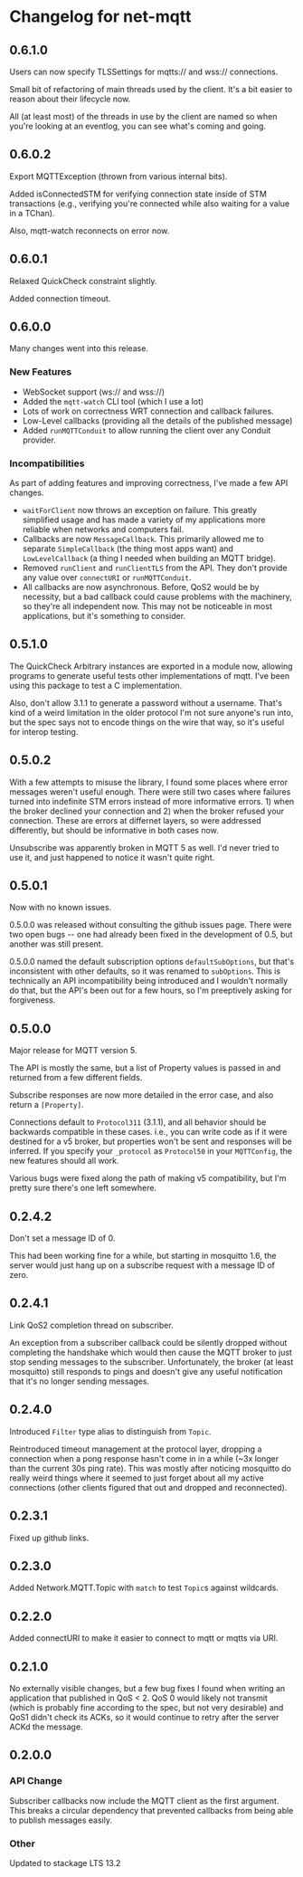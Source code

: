# Changelog for net-mqtt

## 0.6.1.0

Users can now specify TLSSettings for mqtts:// and wss:// connections.

Small bit of refactoring of main threads used by the client.  It's a
bit easier to reason about their lifecycle now.

All (at least most) of the threads in use by the client are named so
when you're looking at an eventlog, you can see what's coming and
going.

## 0.6.0.2

Export MQTTException (thrown from various internal bits).

Added isConnectedSTM for verifying connection state inside of STM
transactions (e.g., verifying you're connected while also waiting for
a value in a TChan).

Also, mqtt-watch reconnects on error now.

## 0.6.0.1

Relaxed QuickCheck constraint slightly.

Added connection timeout.

## 0.6.0.0

Many changes went into this release.

### New Features

* WebSocket support (ws:// and wss://)
* Added the `mqtt-watch` CLI tool (which I use a lot)
* Lots of work on correctness WRT connection and callback failures.
* Low-Level callbacks (providing all the details of the published
  message)
* Added `runMQTTConduit` to allow running the client over any Conduit
  provider.

### Incompatibilities

As part of adding features and improving correctness, I've made a few
API changes.

* `waitForClient` now throws an exception on failure.  This greatly
  simplified usage and has made a variety of my applications more
  reliable when networks and computers fail.
* Callbacks are now `MessageCallback`.  This primarily allowed me to
  separate `SimpleCallback` (the thing most apps want) and
  `LowLevelCallback` (a thing I needed when building an MQTT bridge).
* Removed `runClient` and `runClientTLS` from the API.  They don't
  provide any value over `connectURI` or `runMQTTConduit`.
* All callbacks are now asynchronous.  Before, QoS2 would be by
  necessity, but a bad callback could cause problems with the
  machinery, so they're all independent now.  This may not be
  noticeable in most applications, but it's something to consider.

## 0.5.1.0

The QuickCheck Arbitrary instances are exported in a module now,
allowing programs to generate useful tests other implementations of
mqtt.  I've been using this package to test a C implementation.

Also, don't allow 3.1.1 to generate a password without a username.
That's kind of a weird limitation in the older protocol I'm not sure
anyone's run into, but the spec says not to encode things on the wire
that way, so it's useful for interop testing.

## 0.5.0.2

With a few attempts to misuse the library, I found some places where
error messages weren't useful enough.  There were still two cases
where failures turned into indefinite STM errors instead of more
informative errors.  1) when the broker declined your connection and
2) when the broker refused your connection.  These are errors at
differnet layers, so were addressed differently, but should be
informative in both cases now.

Unsubscribe was apparently broken in MQTT 5 as well.  I'd never tried
to use it, and just happened to notice it wasn't quite right.

## 0.5.0.1

Now with no known issues.

0.5.0.0 was released without consulting the github issues page.  There
were two open bugs -- one had already been fixed in the development of
0.5, but another was still present.

0.5.0.0 named the default subscription options `defaultSubOptions`,
but that's inconsistent with other defaults, so it was renamed to
`subOptions`.  This is technically an API incompatibility being
introduced and I wouldn't normally do that, but the API's been out for
a few hours, so I'm preeptively asking for forgiveness.

## 0.5.0.0

Major release for MQTT version 5.

The API is mostly the same, but a list of Property values is passed in
and returned from a few different fields.

Subscribe responses are now more detailed in the error case, and also
return a `[Property]`.

Connections default to `Protocol311` (3.1.1), and all behavior should
be backwards compatible in these cases.  i.e., you can write code as
if it were destined for a v5 broker, but properties won't be sent and
responses will be inferred.  If you specify your `_protocol` as
`Protocol50` in your `MQTTConfig`, the new features should all work.

Various bugs were fixed along the path of making v5 compatibility, but
I'm pretty sure there's one left somewhere.

## 0.2.4.2

Don't set a message ID of 0.

This had been working fine for a while, but starting in mosquitto 1.6,
the server would just hang up on a subscribe request with a message ID
of zero.

## 0.2.4.1

Link QoS2 completion thread on subscriber.

An exception from a subscriber callback could be silently dropped
without completing the handshake which would then cause the MQTT
broker to just stop sending messages to the subscriber.
Unfortunately, the broker (at least mosquitto) still responds to pings
and doesn't give any useful notification that it's no longer sending
messages.

## 0.2.4.0

Introduced `Filter` type alias to distinguish from `Topic`.

Reintroduced timeout management at the protocol layer, dropping a
connection when a pong response hasn't come in in a while (~3x longer
than the current 30s ping rate).  This was mostly after noticing
mosquitto do really weird things where it seemed to just forget about
all my active connections (other clients figured that out and dropped
and reconnected).

## 0.2.3.1

Fixed up github links.

## 0.2.3.0

Added Network.MQTT.Topic with `match` to test `Topic`s against wildcards.

## 0.2.2.0

Added connectURI to make it easier to connect to mqtt or mqtts via
URI.

## 0.2.1.0

No externally visible changes, but a few bug fixes I found when
writing an application that published in QoS < 2.  QoS 0 would likely
not transmit (which is probably fine according to the spec, but not
very desirable) and QoS1 didn't check its ACKs, so it would continue
to retry after the server ACKd the message.

## 0.2.0.0

### API Change

Subscriber callbacks now include the MQTT client as the first
argument.  This breaks a circular dependency that prevented callbacks
from being able to publish messages easily.

### Other

Updated to stackage LTS 13.2

